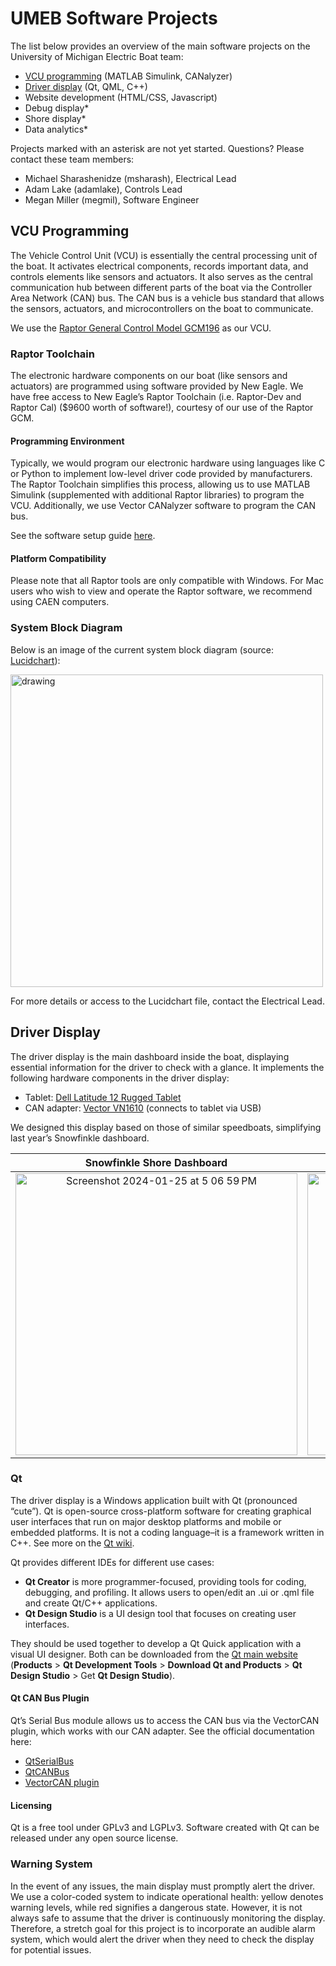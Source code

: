 # UMEB Software Projects

The list below provides an overview of the main software projects on the University of Michigan Electric Boat team:
* [VCU programming](#vcu-programming) (MATLAB Simulink, CANalyzer)
* [Driver display](#driver-display) (Qt, QML, C++)
* Website development (HTML/CSS, Javascript)
* Debug display*
* Shore display*
* Data analytics*

Projects marked with an asterisk are not yet started. Questions? Please contact these team members:
* Michael Sharashenidze (msharash), Electrical Lead
* Adam Lake (adamlake), Controls Lead
* Megan Miller (megmil), Software Engineer

## VCU Programming

The Vehicle Control Unit (VCU) is essentially the central processing unit of the boat. It activates electrical components, records important data, and controls elements like sensors and actuators. It also serves as the central communication hub between different parts of the boat via the Controller Area Network (CAN) bus. The CAN bus is a vehicle bus standard that allows the sensors, actuators, and microcontrollers on the boat to communicate.

We use the [Raptor General Control Model GCM196](https://store.neweagle.net/shop/raptor/raptor-hardware/raptor-controllers-with-software/1793-196-1503-general-control-module-raptor/) as our VCU.

### Raptor Toolchain

The electronic hardware components on our boat (like sensors and actuators) are programmed using software provided by New Eagle. We have free access to New Eagle’s Raptor Toolchain (i.e. Raptor-Dev and Raptor Cal) ($9600 worth of software!), courtesy of our use of the Raptor GCM.

#### Programming Environment

Typically, we would program our electronic hardware using languages like C or Python to implement low-level driver code provided by manufacturers. The Raptor Toolchain simplifies this process, allowing us to use MATLAB Simulink (supplemented with additional Raptor libraries) to program the VCU. Additionally, we use Vector CANalyzer software to program the CAN bus.

See the software setup guide [here](https://docs.google.com/document/d/1cnFTK1jpPUwSgk5_LYbEjfsr6MsOQiAcEhOZyKOdtkA).

#### Platform Compatibility

Please note that all Raptor tools are only compatible with Windows. For Mac users who wish to view and operate the Raptor software, we recommend using CAEN computers.

### System Block Diagram

Below is an image of the current system block diagram (source: [Lucidchart](https://lucid.app/lucidchart/c0bbbfa5-0525-45ad-8ec3-776604d7f318/edit?invitationId=inv_6c9863e5-fb13-4fd6-8d17-4680908d763c&page=0_0#)):

<img src="https://github.com/uofmelectricboat/.github/assets/101139170/32fef8ed-8dbb-4f66-82f4-b4bcb79485ca" alt="drawing" width="500"/>

For more details or access to the Lucidchart file, contact the Electrical Lead.

## Driver Display

The driver display is the main dashboard inside the boat, displaying essential information for the driver to check with a glance. It implements the following hardware components in the driver display:

* Tablet: [Dell Latitude 12 Rugged Tablet](https://www.dell.com/support/manuals/en-us/latitude-7202-tablet/lat12rugged7202_ug/specifications?guid=guid-dc9c68cb-09a4-4844-b470-4bb1e155c8b1&lang=en-us)
* CAN adapter: [Vector VN1610](https://www.vector.com/us/en/products/products-a-z/hardware/network-interfaces/vn16xx/#c66319) (connects to tablet via USB)

We designed this display based on those of similar speedboats, simplifying last year’s Snowfinkle dashboard.

| Snowfinkle Shore Dashboard  | TiDE Main Display |
| :----: | :----: |
| <img width="451" alt="Screenshot 2024-01-25 at 5 06 59 PM" src="https://github.com/uofmelectricboat/.github/assets/101139170/56c28f31-ae76-4181-b6f9-cfb3ef4fe4a0"> |  <img width="451" alt="Screenshot 2024-01-25 at 5 06 59 PM" src="https://github.com/uofmelectricboat/.github/assets/101139170/70f9f015-ac96-4432-ae9e-e0d2c5744185"> |

### Qt

The driver display is a Windows application built with Qt (pronounced “cute”). Qt is open-source cross-platform software for creating graphical user interfaces that run on major desktop platforms and mobile or embedded platforms. It is not a coding language–it is a framework written in C++. See more on the [Qt wiki](https://wiki.qt.io/About_Qt).

Qt provides different IDEs for different use cases:

* **Qt Creator** is more programmer-focused, providing tools for coding, debugging, and profiling. It allows users to open/edit an .ui or .qml file and create Qt/C++ applications.
* **Qt Design Studio** is a UI design tool that focuses on creating user interfaces.

They should be used together to develop a Qt Quick application with a visual UI designer. Both can be downloaded from the [Qt main website](https://www.qt.io/) (**Products** > **Qt Development Tools** > **Download Qt and Products** > **Qt Design Studio** > Get **Qt Design Studio**).

#### Qt CAN Bus Plugin

Qt’s Serial Bus module allows us to access the CAN bus via the VectorCAN plugin, which works with our CAN adapter. See the official documentation here:

* [QtSerialBus](https://doc.qt.io/qt-6/qtserialbus-index.html)
* [QtCANBus](https://doc.qt.io/qt-6/qtcanbus-backends.html)
* [VectorCAN plugin](https://doc.qt.io/qt-6/qtserialbus-vectorcan-overview.html)

#### Licensing
Qt is a free tool under GPLv3 and LGPLv3. Software created with Qt can be released under any open source license.

### Warning System
In the event of any issues, the main display must promptly alert the driver. We use a color-coded system to indicate operational health: yellow denotes warning levels, while red signifies a dangerous state. However, it is not always safe to assume that the driver is continuously monitoring the display. Therefore, a stretch goal for this project is to incorporate an audible alarm system, which would alert the driver when they need to check the display for potential issues.

